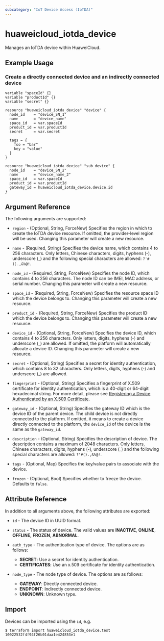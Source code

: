 ```yaml
---
subcategory: "IoT Device Access (IoTDA)"
---
```


# huaweicloud_iotda_device

Manages an IoTDA device within HuaweiCloud.

## Example Usage

### Create a directly connected device and an indirectly connected device

```hcl
variable "spaceId" {}
variable "productId" {}
variable "secret" {}

resource "huaweicloud_iotda_device" "device" {
  node_id    = "device_SN_1"
  name       = "device_name"
  space_id   = var.spaceId
  product_id = var.productId
  secret     = var.secret

  tags = {
    foo = "bar"
    key = "value"
  }
}

resource "huaweicloud_iotda_device" "sub_device" {
  node_id    = "device_SN_2"
  name       = "device_name_2"
  space_id   = var.spaceId
  product_id = var.productId
  gateway_id = huaweicloud_iotda_device.device.id
}
```

## Argument Reference

The following arguments are supported:

* `region` - (Optional, String, ForceNew) Specifies the region in which to create the IoTDA device resource.
If omitted, the provider-level region will be used. Changing this parameter will create a new resource.

* `name` - (Required, String) Specifies the device name, which contains 4 to 256 characters. Only letters,
Chinese characters, digits, hyphens (-), underscore (_) and the following special characters are allowed: `?'#().,&%@!`.

* `node_id` - (Required, String, ForceNew) Specifies the node ID, which contains 4 to 256 characters.
The node ID can be IMEI, MAC address, or serial number. Changing this parameter will create a new resource.

* `space_id` - (Required, String, ForceNew) Specifies the resource space ID which the device belongs to.
Changing this parameter will create a new resource.

* `product_id` - (Required, String, ForceNew) Specifies the product ID which the device belongs to.
Changing this parameter will create a new resource.

* `device_id` - (Optional, String, ForceNew) Specifies the device ID, which contains 4 to 256 characters.
Only letters, digits, hyphens (-) and underscore (_) are allowed. If omitted, the platform will automatically allocate
a device ID. Changing this parameter will create a new resource.

* `secret` - (Optional, String) Specifies a secret for identity authentication, which contains 8 to 32 characters.
Only letters, digits, hyphens (-) and underscore (_) are allowed.

* `fingerprint` - (Optional, String) Specifies a fingerprint of X.509 certificate for identity authentication,
which is a 40-digit or 64-digit hexadecimal string. For more detail, please see
[Registering a Device Authenticated by an X.509 Certificate](https://support.huaweicloud.com/en-us/usermanual-iothub/iot_01_0055.html).

* `gateway_id` - (Optional, String) Specifies the gateway ID which is the device ID of the parent device.
The child device is not directly connected to the platform. If omitted, it means to create a device directly connected
to the platform, the `device_id` of the device is the same as the `gateway_id`.

* `description` - (Optional, String) Specifies the description of device. The description contains a maximum of 2048
characters. Only letters, Chinese characters, digits, hyphens (-), underscore (_) and the following special characters
are allowed: `?'#().,&%@!`.

* `tags` - (Optional, Map) Specifies the key/value pairs to associate with the device.

* `frozen` - (Optional, Bool) Specifies whether to freeze the device. Defaults to `false`.

## Attribute Reference

In addition to all arguments above, the following attributes are exported:

* `id` - The device ID in UUID format.

* `status` - The status of device. The valid values are **INACTIVE**, **ONLINE**, **OFFLINE**, **FROZEN**, **ABNORMAL**.

* `auth_type` - The authentication type of device. The options are as follows:
  + **SECRET**: Use a secret for identity authentication.
  + **CERTIFICATES**: Use an x.509 certificate for identity authentication.

* `node_type` - The node type of device. The options are as follows:
  + **GATEWAY**: Directly connected device.
  + **ENDPOINT**: Indirectly connected device.
  + **UNKNOWN**: Unknown type.

## Import

Devices can be imported using the `id`, e.g.

```
$ terraform import huaweicloud_iotda_device.test 10022532f4f94f26b01daa1e424853e1
```
